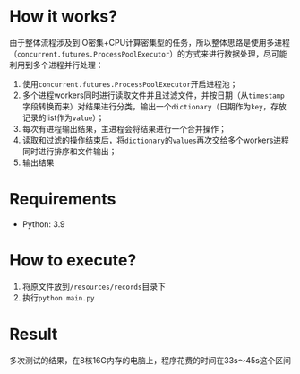 # How it works?

由于整体流程涉及到IO密集+CPU计算密集型的任务，所以整体思路是使用多进程（`concurrent.futures.ProcessPoolExecutor`）的方式来进行数据处理，尽可能利用到多个进程并行处理：

1. 使用`concurrent.futures.ProcessPoolExecutor`开启进程池；
2. 多个进程workers同时进行读取文件并且过滤文件，并按日期（从`timestamp`字段转换而来）对结果进行分类，输出一个`dictionary`（日期作为`key`，存放记录的list作为`value`）；
3. 每次有进程输出结果，主进程会将结果进行一个合并操作；
4. 读取和过滤的操作结束后，将`dictionary`的`values`再次交给多个workers进程同时进行排序和文件输出；
5. 输出结果

# Requirements

- Python: 3.9

# How to execute?

1. 将原文件放到`/resources/records`目录下
2. 执行`python main.py`

# Result

多次测试的结果，在8核16G内存的电脑上，程序花费的时间在33s～45s这个区间
